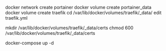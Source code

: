 docker network create portainer 
docker volume create portainer_data
docker volume create traefik
cd /var/lib/docker/volumes/traefik/_data/
edit traefik.yml

mkdir /var/lib/docker/volumes/traefik/_data/certs
chmod 600 /var/lib/docker/volumes/traefik/_data/certs

docker-compose up -d